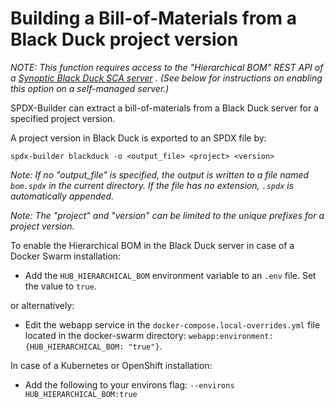 # Building a Bill-of-Materials from a Black Duck project version

_NOTE: This function requires access to the "Hierarchical BOM" REST API of
a [Synoptic Black Duck SCA server](https://www.synopsys.com/software-integrity/security-testing/software-composition-analysis.html)
. (See below for instructions on enabling this option on a self-managed
server.)_

SPDX-Builder can extract a bill-of-materials from a Black Duck server for a
specified project version.

A project version in Black Duck is exported to an SPDX file by:

```shell
spdx-builder blackduck -o <output_file> <project> <version>
```

_Note: If no "output_file" is specified, the output is written to a file named
`bom.spdx` in the current directory. If the file has no extension, `.spdx`
is automatically appended._

_Note: The "project" and "version" can be limited to the unique prefixes for a
project version._

To enable the Hierarchical BOM in the Black Duck server in case of a Docker
Swarm installation:

- Add the `HUB_HIERARCHICAL_BOM` environment variable to an `.env` file. Set the
  value to `true`.

or alternatively:

- Edit the webapp service in the `docker-compose.local-overrides.yml`
  file located in the docker-swarm directory: `webapp:environment:
  {HUB_HIERARCHICAL_BOM: "true"}`.

In case of a Kubernetes or OpenShift installation:

- Add the following to your environs
  flag: `--environs HUB_HIERARCHICAL_BOM:true`

